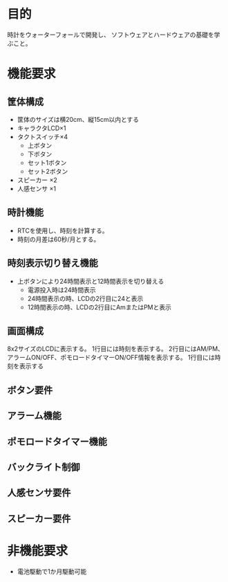 # 目的
時計をウォーターフォールで開発し、
ソフトウェアとハードウェアの基礎を学ぶこと。

# 機能要求

## 筐体構成
- 筐体のサイズは横20cm、縦15cm以内とする
- キャラクタLCD×1
- タクトスイッチ×4
   - 上ボタン
   - 下ボタン
   - セット1ボタン
   - セット2ボタン
- スピーカー ×2
- 人感センサ ×1

## 時計機能
- RTCを使用し、時刻を計算する。
- 時刻の月差は60秒/月とする。

## 時刻表示切り替え機能
- 上ボタンにより24時間表示と12時間表示を切り替える
   - 電源投入時は24時間表示
   - 24時間表示の時、LCDの2行目に24と表示
   - 12時間表示の時、LCDの2行目にAmまたはPMと表示
   
## 画面構成
8x2サイズのLCDに表示する。
1行目には時刻を表示する。
2行目にはAM/PM、アラームON/OFF、ポモロードタイマーON/OFF情報を表示する。
1行目には時刻を表示する   

## ボタン要件

## アラーム機能
## ポモロードタイマー機能
## バックライト制御
## 人感センサ要件
## スピーカー要件


# 非機能要求
- 電池駆動で1か月駆動可能